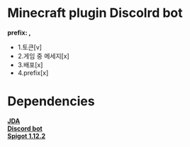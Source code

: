 
Minecraft plugin Discolrd bot
===============================
__prefix: ,__
* 1.토큰[v]
 * 2.게임 중 메세지[x]
  * 3.배포[x]
   * 4.prefix[x]
  
Dependencies
===========
  [**JDA**<br>](https://github.com/DV8FromTheWorld/JDA)
[**Discord bot**<br>](https://discordapp.com/developers/applications/bots) 
[**Spigot 1.12.2**<br>](https://getbukkit.org/get/Fpt2yFn7HRTrot5uE1b8NFWtpQlYITgK)

